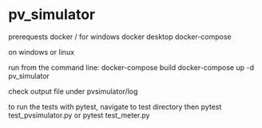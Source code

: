 # pv_simulator
prerequests
docker / for windows docker desktop
docker-compose


on windows or linux

run from the command line:
docker-compose build
docker-compose up -d pv_simulator

check output file under pvsimulator/log


to run the tests with pytest, navigate to test directory then
pytest test_pvsimulator.py
or 
pytest test_meter.py